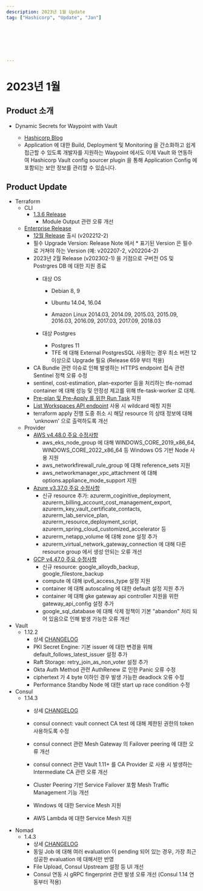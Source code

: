 ```yaml
---
description: 2023년 1월 Update
tag: ["Hashicorp", "Update", "Jan"]







---
```


# 2023년 1월



## Product 소개

- Dynamic Secrets for Waypoint with Vault

  - [Hashicorp Blog](https://www.hashicorp.com/blog/dynamic-secrets-for-waypoint-with-vault)
  - Application 에 대한 Build, Deployment 및 Monitoring 을 간소화하고 쉽게 접근할 수 있도록 개발자를 지원하는 Waypoint 에서도 이제 Vault 와 연동하여 Hashicorp Vault config sourcer plugin 을 통해 Application Config 에 포함되는 보안 정보를 관리할 수 있습니다. 


## Product Update

- Terraform
  - CLI
    - [1.3.6 Release](https://github.com/hashicorp/terraform/releases/tag/v1.3.)
      - Module Output 관련 오류 개선
  - [Enterprise Release](https://developer.hashicorp.com/terraform/enterprise/releases)
    - [12월 Release](https://developer.hashicorp.com/terraform/enterprise/releases/2022/v202212-2) 출시 (v202212-2)
    - 필수 Upgrade Version: Release Note 에서 * 표기된 Version 은 필수로 거쳐야 하는 Version (예: v202207-2, v202204-2)
    - 2023년 2월 Release (v202302-1) 을 기점으로 구버전 OS 및 Postrgres DB 에 대한 지원 종료
      - 대상 OS
        - Debian 8, 9
  
        - Ubuntu 14.04, 16.04

        - Amazon Linux 2014.03, 2014.09, 2015.03, 2015.09, 2016.03, 2016.09, 2017.03, 2017.09, 2018.03

      - 대상 Postgres
        - Postgres 11
        - TFE 에 대해 External PostgresSQL 사용하는 경우 최소 버전 12 이상으로 Upgrade 필요 (Release 659 부터 적용)
    - CA Bundle 관련 이슈로 인해 발생하는 HTTPS endpoint 접속 관련 Sentinel 정책 오류 수정
    - sentinel, cost-estimation, plan-exporter 등을 처리하는 tfe-nomad container 에 대해 성능 및 안정성 제고를 위해 tfe-task-worker 로 대체.  
    - [Pre-plan 및 Pre-Apply 를 위한 Run Task](https://developer.hashicorp.com/terraform/cloud-docs/workspaces/settings/run-tasks#associating-run-tasks-with-a-workspace) 지원
    - [List Workspaces API endpoint](https://developer.hashicorp.com/terraform/enterprise/api-docs/workspaces#list-workspaces) 사용 시 wildcard 매칭 지원
    - terraform apply 진행 도중 취소 시 해당 resource 의 상태 정보에 대해 'unknown' 으로 출력하도록 개선
  - Provider
    - [AWS v4.48.0 주요 수정사항](https://github.com/hashicorp/terraform-provider-aws/releases/tag/v4.48.0)
      - aws_eks_node_group 에 대해 WINDOWS_CORE_2019_x86_64, WINDOWS_CORE_2022_x86_64 등 Windows OS 기반 Node 사용 지원 
      - aws_networkfirewall_rule_group 에 대해 reference_sets 지원
      - aws_networkmanager_vpc_attachment 에 대해 options.appliance_mode_support 지원
    - [Azure v3.37.0 주요 수정사항](https://github.com/hashicorp/terraform-provider-azurerm/releases/tag/v3.37.0)
      - 신규 resource 추가: azurerm_coginitive_deployment, azurerm_billing_account_cost_management_export, azurerm_key_vault_certificate_contacts, azurerm_lab_service_plan, azurerm_resource_deployment_script, azurerm_spring_cloud_customized_accelerator 등
      - azurerm_netapp_volume 에 대해 zone 설정 추가
      - azurerm_virtual_network_gateway_connection 에 대해 다른 resource group 에서 생성 안되는 오류 개선
    - [GCP v4.47.0 주요 수정사항](https://github.com/hashicorp/terraform-provider-google/releases/tag/v4.47.0)
      -  신규 resource: google_alloydb_backup, google_filestore_backup
      - compute 에 대해 ipv6_access_type 설정 지원
      - container 에 대해 autoscaling 에 대한 default 설정 지원 추가
      - container 에 대해 gke gateway api controller 지원을 위한 gateway_api_config 설정 추가
      - google_sql_database 에 대해 삭제 정책이 기본 "abandon" 처리 되어 있음으로 인해 발생 가능한 오류 개선
- Vault
  - 1.12.2
    - 상세 [CHANGELOG](https://github.com/hashicorp/vault/blob/main/CHANGELOG.md#1122)
    - PKI Secret Engine: 기본 issuer 에 대한 변경을 위해 default_follows_latest_issuer 설정 추가
    - Raft Storage: retry_join_as_non_voter 설정 추가
    - Okta Auth Method 관련 AuthRenew 로 인한 Panic 오류 수정
    - ciphertext 가 4 byte 이하인 경우 발생 가능한 deadlock 오류 수정
    - Performance Standby Node 에 대한 start up race condition 수정 
- Consul
  - 1.14.3
    - 상세 [CHANGELOG](https://github.com/hashicorp/consul/blob/main/CHANGELOG.md#1143-december-13-2022)
    
    - consul connect: vault connect CA test 에 대해 제한된 권한의 token 사용하도록 수정
    - consul connect 관련 Mesh Gateway 의 Failover peering 에 대한 오류 개선
    - consul connect 관련 Vault 1.11+ 를 CA Provider 로 사용 시 발생하는 Intermediate CA 관련 오류 개선
    - Cluster Peering 기반 Service Failover 포함 Mesh Traffic Management 기능 개선
    - Windows 에 대한 Service Mesh 지원
    - AWS Lambda 에 대한 Service Mesh 지원
- Nomad
  - 1.4.3
    - 상세 [CHANGELOG](https://github.com/hashicorp/nomad/blob/main/CHANGELOG.md#143-november-21-2022)
    - 동일 Job 에 대해 여러 evaluation 이 pending 되어 있는 경우, 가장 최근 성공한 evaluation 에 대해서만 반영
    - File Upload, Consul Upstream 설정 등 UI 개선
    - Consul 연동 시 gRPC fingerprint 관련 발생 오류 개선 (Consul 1.14 연동부터 적용) 


